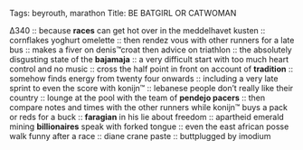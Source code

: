 Tags: beyrouth, marathon
Title: BE BATGIRL OR CATWOMAN
  
∆340 :: because **races** can get hot over in the meddelhavet kusten :: cornflakes yoghurt omelette :: then rendez vous with other runners for a late bus :: makes a fiver on denis™croat then advice on triathlon :: the absolutely disgusting state of the **bajamaja** :: a very difficult start with too much heart control and no music :: cross the half point in front on account of **tradition** :: somehow finds energy from twenty four onwards :: including a very late sprint to even the score with konijn™ :: lebanese people don’t really like their country :: lounge at the pool with the team of **pendejo pacers** :: then compare notes and times with the other runners while konijn™ buys a pack or reds for a buck :: **faragian** in his lie about freedom :: apartheid emerald mining **billionaires** speak with forked tongue :: even the east african posse walk funny after a race :: diane crane paste ::  buttplugged by imodium  
